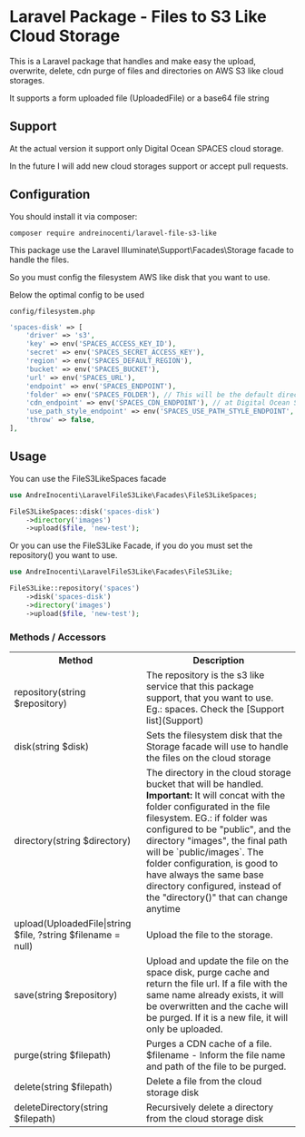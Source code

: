 # Laravel Package - Files to S3 Like Cloud Storage

This is a Laravel package that handles and make easy the upload, overwrite, delete, cdn purge of files and directories on AWS S3 like cloud storages.

It supports a form uploaded file (UploadedFile) or a base64 file string


## Support

At the actual version it support only Digital Ocean SPACES cloud storage.

In the future I will add new cloud storages support or accept pull requests.

## Configuration

You should install it via composer:

`composer require andreinocenti/laravel-file-s3-like`

This package use the Laravel Illuminate\Support\Facades\Storage facade to handle the files.

So you must config the filesystem AWS like disk that you want to use.

Below the optimal config to be used

`config/filesystem.php`
```php
'spaces-disk' => [
    'driver' => 's3',
    'key' => env('SPACES_ACCESS_KEY_ID'),
    'secret' => env('SPACES_SECRET_ACCESS_KEY'),
    'region' => env('SPACES_DEFAULT_REGION'),
    'bucket' => env('SPACES_BUCKET'),
    'url' => env('SPACES_URL'),
    'endpoint' => env('SPACES_ENDPOINT'),
    'folder' => env('SPACES_FOLDER'), // This will be the default directory used. It can be empty, if so the default directory will be the bucket root
    'cdn_endpoint' => env('SPACES_CDN_ENDPOINT'), // at Digital Ocean Spaces the CDN is auto set when a file is uploaded. So set here the cdn_endpoint (edge)
    'use_path_style_endpoint' => env('SPACES_USE_PATH_STYLE_ENDPOINT', false),
    'throw' => false,
],
```

## Usage

You can use the FileS3LikeSpaces facade
```php
use AndreInocenti\LaravelFileS3Like\Facades\FileS3LikeSpaces;

FileS3LikeSpaces::disk('spaces-disk')
    ->directory('images')
    ->upload($file, 'new-test');
```

Or you can use the FileS3Like Facade, if you do you must set the repository() you want to use.
```php
use AndreInocenti\LaravelFileS3Like\Facades\FileS3Like;

FileS3Like::repository('spaces')
    ->disk('spaces-disk')
    ->directory('images')
    ->upload($file, 'new-test');
```


### Methods / Accessors

<table>
<tr>
    <th>Method</th>
    <th>Description</th>
</tr>
<tr>
    <td>repository(string $repository)</td>
    <td>
        The repository is the s3 like service that this package support, that you want to use. Eg.: spaces. Check the [Support list](Support)
    </td>
</tr>
<tr>
    <td>disk(string $disk)</td>
    <td>
        Sets the filesystem disk that the Storage facade will use to handle the files on the cloud storage
    </td>
</tr>
<tr>
    <td>directory(string $directory)</td>
    <td>
        The directory in the cloud storage bucket that will be handled. <b>Important:</b> It will concat with the folder configurated in the file filesystem. EG.: if folder was configured to be "public", and the directory "images", the final path will be `public/images`.
        The folder configuration, is good to have always the same base directory configured, instead of the "directory()" that can change anytime
    </td>
</tr>
<tr>
    <td>upload(UploadedFile|string $file, ?string $filename = null)</td>
    <td>
        Upload the file to the storage.
    </td>
</tr>
<tr>
    <td>save(string $repository)</td>
    <td>
        Upload and update the file on the space disk, purge cache and return the file url.
        If a file with the same name already exists, it will be overwritten and  the cache will be purged.
        If it is a new file, it will only be uploaded.
    </td>
</tr>
<tr>
    <td>purge(string $filepath)</td>
    <td>
        Purges a CDN cache of a file. $filename - Inform the file name and path of the file to be purged.
    </td>
</tr>
<tr>
    <td>delete(string $filepath)</td>
    <td>
        Delete a file from the cloud storage disk
    </td>
</tr>
<tr>
    <td>deleteDirectory(string $filepath)</td>
    <td>
        Recursively delete a directory from the cloud storage disk
    </td>
</tr>
</table>